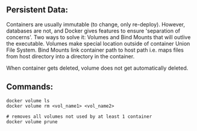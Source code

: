 ## Persistent Data:
Containers are usually immutable (to change, only re-deploy). However, databases are not, and Docker gives features to ensure 'separation of concerns'. Two ways to solve it: Volumes and Bind Mounts that will outlive the executable. Volumes make special location outside of container Union File System. Bind Mounts link container path to host path i.e. maps files from host directory into a directory in the container.

When container gets deleted, volume does not get automatically deleted.

## Commands:
```
docker volume ls
docker volume rm <vol_name1> <vol_name2>

# removes all volumes not used by at least 1 container
docker volume prune
```
